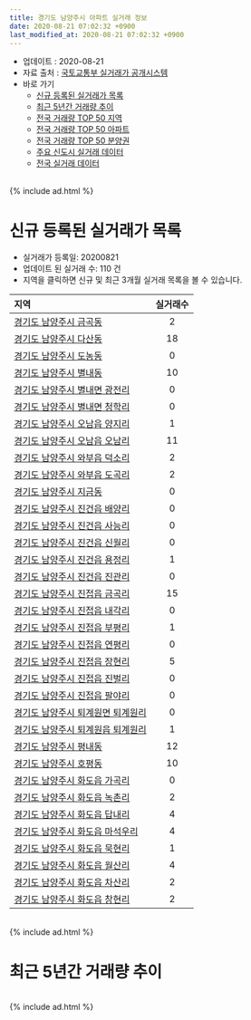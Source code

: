 ```yaml
---
title: 경기도 남양주시 아파트 실거래 정보
date: 2020-08-21 07:02:32 +0900
last_modified_at: 2020-08-21 07:02:32 +0900
---
```


* 업데이트 : 2020-08-21
* 자료 출처 : [국토교통부 실거래가 공개시스템](http://rt.molit.go.kr)
* 바로 가기
    * [신규 등록된 실거래가 목록](#신규-등록된-실거래가-목록)
    * [최근 5년간 거래량 추이](#최근-5년간-거래량-추이)
    * [전국 거래량 TOP 50 지역](https://inasie.github.io/apt-trade-info/최근-3개월-전국에서-가장-거래가-많이-발생한-지역)
    * [전국 거래량 TOP 50 아파트](https://inasie.github.io/apt-trade-info/최근-3개월-전국에서-가장-거래가-많이-발생한-아파트)
    * [전국 거래량 TOP 50 분양권](https://inasie.github.io/apt-trade-info/최근-3개월-전국에서-가장-거래가-많이-발생한-분양권)
    * [주요 신도시 실거래 데이터](https://inasie.github.io/apt-trade-info/주요-신도시)
    * [전국 실거래 데이터](https://inasie.github.io/apt-trade-info/전국)

<br>
{% include ad.html %}
<br>

# 신규 등록된 실거래가 목록
* 실거래가 등록일: 20200821
* 업데이트 된 실거래 수: 110 건
* 지역을 클릭하면 신규 및 최근 3개월 실거래 목록을 볼 수 있습니다.


|지역|실거래수|
|:---|:---:|
|[경기도 남양주시 금곡동](https://inasie.github.io/apt-trade-info/경기도-남양주시-금곡동)|2|
|[경기도 남양주시 다산동](https://inasie.github.io/apt-trade-info/경기도-남양주시-다산동)|18|
|[경기도 남양주시 도농동](https://inasie.github.io/apt-trade-info/경기도-남양주시-도농동)|0|
|[경기도 남양주시 별내동](https://inasie.github.io/apt-trade-info/경기도-남양주시-별내동)|10|
|[경기도 남양주시 별내면 광전리](https://inasie.github.io/apt-trade-info/경기도-남양주시-별내면-광전리)|0|
|[경기도 남양주시 별내면 청학리](https://inasie.github.io/apt-trade-info/경기도-남양주시-별내면-청학리)|0|
|[경기도 남양주시 오남읍 양지리](https://inasie.github.io/apt-trade-info/경기도-남양주시-오남읍-양지리)|1|
|[경기도 남양주시 오남읍 오남리](https://inasie.github.io/apt-trade-info/경기도-남양주시-오남읍-오남리)|11|
|[경기도 남양주시 와부읍 덕소리](https://inasie.github.io/apt-trade-info/경기도-남양주시-와부읍-덕소리)|2|
|[경기도 남양주시 와부읍 도곡리](https://inasie.github.io/apt-trade-info/경기도-남양주시-와부읍-도곡리)|2|
|[경기도 남양주시 지금동](https://inasie.github.io/apt-trade-info/경기도-남양주시-지금동)|0|
|[경기도 남양주시 진건읍 배양리](https://inasie.github.io/apt-trade-info/경기도-남양주시-진건읍-배양리)|0|
|[경기도 남양주시 진건읍 사능리](https://inasie.github.io/apt-trade-info/경기도-남양주시-진건읍-사능리)|0|
|[경기도 남양주시 진건읍 신월리](https://inasie.github.io/apt-trade-info/경기도-남양주시-진건읍-신월리)|0|
|[경기도 남양주시 진건읍 용정리](https://inasie.github.io/apt-trade-info/경기도-남양주시-진건읍-용정리)|1|
|[경기도 남양주시 진건읍 진관리](https://inasie.github.io/apt-trade-info/경기도-남양주시-진건읍-진관리)|0|
|[경기도 남양주시 진접읍 금곡리](https://inasie.github.io/apt-trade-info/경기도-남양주시-진접읍-금곡리)|15|
|[경기도 남양주시 진접읍 내각리](https://inasie.github.io/apt-trade-info/경기도-남양주시-진접읍-내각리)|0|
|[경기도 남양주시 진접읍 부평리](https://inasie.github.io/apt-trade-info/경기도-남양주시-진접읍-부평리)|1|
|[경기도 남양주시 진접읍 연평리](https://inasie.github.io/apt-trade-info/경기도-남양주시-진접읍-연평리)|0|
|[경기도 남양주시 진접읍 장현리](https://inasie.github.io/apt-trade-info/경기도-남양주시-진접읍-장현리)|5|
|[경기도 남양주시 진접읍 진벌리](https://inasie.github.io/apt-trade-info/경기도-남양주시-진접읍-진벌리)|0|
|[경기도 남양주시 진접읍 팔야리](https://inasie.github.io/apt-trade-info/경기도-남양주시-진접읍-팔야리)|0|
|[경기도 남양주시 퇴계원면 퇴계원리](https://inasie.github.io/apt-trade-info/경기도-남양주시-퇴계원면-퇴계원리)|0|
|[경기도 남양주시 퇴계원읍 퇴계원리](https://inasie.github.io/apt-trade-info/경기도-남양주시-퇴계원읍-퇴계원리)|1|
|[경기도 남양주시 평내동](https://inasie.github.io/apt-trade-info/경기도-남양주시-평내동)|12|
|[경기도 남양주시 호평동](https://inasie.github.io/apt-trade-info/경기도-남양주시-호평동)|10|
|[경기도 남양주시 화도읍 가곡리](https://inasie.github.io/apt-trade-info/경기도-남양주시-화도읍-가곡리)|0|
|[경기도 남양주시 화도읍 녹촌리](https://inasie.github.io/apt-trade-info/경기도-남양주시-화도읍-녹촌리)|2|
|[경기도 남양주시 화도읍 답내리](https://inasie.github.io/apt-trade-info/경기도-남양주시-화도읍-답내리)|4|
|[경기도 남양주시 화도읍 마석우리](https://inasie.github.io/apt-trade-info/경기도-남양주시-화도읍-마석우리)|4|
|[경기도 남양주시 화도읍 묵현리](https://inasie.github.io/apt-trade-info/경기도-남양주시-화도읍-묵현리)|1|
|[경기도 남양주시 화도읍 월산리](https://inasie.github.io/apt-trade-info/경기도-남양주시-화도읍-월산리)|4|
|[경기도 남양주시 화도읍 차산리](https://inasie.github.io/apt-trade-info/경기도-남양주시-화도읍-차산리)|2|
|[경기도 남양주시 화도읍 창현리](https://inasie.github.io/apt-trade-info/경기도-남양주시-화도읍-창현리)|2|


<br>
{% include ad.html %}
<br>

# 최근 5년간 거래량 추이


<div style="width:100%;">
    <canvas id="deal_progress" height="200"></canvas>
</div>

<script>
new Chart(document.getElementById("deal_progress"), {
    type: 'line',
    data: {
        labels: ['201508','201509','201510','201511','201512','201601','201602','201603','201604','201605','201606','201607','201608','201609','201610','201611','201612','201701','201702','201703','201704','201705','201706','201707','201708','201709','201710','201711','201712','201801','201802','201803','201804','201805','201806','201807','201808','201809','201810','201811','201812','201901','201902','201903','201904','201905','201906','201907','201908','201909','201910','201911','201912','202001','202002','202003','202004','202005','202006','202007','202008'],
        datasets: [{
            label: '매매',
            pointRadius: 1,
            data: [993, 1006, 1135, 740, 560, 536, 563, 897, 833, 766, 940, 1000, 1136, 1100, 1248, 700, 562, 423, 584, 785, 662, 820, 1004, 998, 727, 741, 672, 629, 524, 735, 908, 1300, 791, 704, 719, 697, 1159, 1289, 874, 584, 583, 573, 459, 608, 596, 678, 670, 809, 739, 765, 1023, 1418, 1252, 1048, 2157, 1538, 1168, 1494, 3204, 1728, 289],
            borderColor: "rgba(255, 201, 14, 1)",
            backgroundColor: "rgba(255, 201, 14, 0.5)",
            fill: false,
            lineTension: 0
        },{
            label: '전월세',
            pointRadius: 1,
            data: [981, 981, 1151, 1055, 994, 1046, 1294, 1293, 1143, 1076, 1025, 992, 983, 1153, 1243, 861, 1077, 916, 1080, 1140, 913, 929, 968, 1078, 990, 970, 849, 1099, 859, 1131, 1227, 1312, 1018, 1010, 904, 939, 962, 897, 996, 725, 854, 893, 750, 978, 901, 891, 956, 1134, 1120, 1326, 1257, 1109, 1137, 1272, 1703, 1339, 1193, 1541, 1627, 1154, 482],
            borderColor: "rgba(0, 141, 185, 1)",
            backgroundColor: "rgba(0, 141, 185, 0.5)",
            fill: false,
            lineTension: 0
        }
        ]
    },
    options: {
        responsive: true,
        title: {
            display: false
        },
        tooltips: {
            mode: 'index',
            intersect: false
        },
        hover: {
            mode: 'nearest',
            intersect: true
        },
        scales: {
            xAxes: [{
                display: true,
                scaleLabel: {
                    display: true,
                    labelString: '년/월'
                }
            }],
            yAxes: [{
                display: true,
                ticks: {
                    suggestedMin: 0,
                },
                scaleLabel: {
                    display: true,
                    labelString: '실거래 수'
                }
            }]
        }
    }
});

</script>


<br>
{% include ad.html %}
<br>

